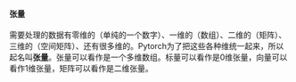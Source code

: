 
#### 张量
需要处理的数据有零维的（单纯的一个数字）、一维的（数组）、二维的（矩阵）、三维的（空间矩阵）、还有很多维的。Pytorch为了把这些各种维统一起来，所以起名叫**张量**。张量可以看作是一个多维数组。标量可以看作是0维张量，向量可以看作1维张量，矩阵可以看作是二维张量。